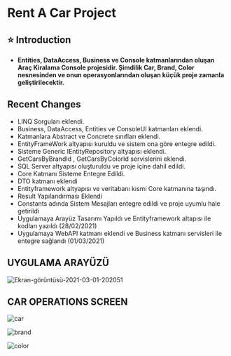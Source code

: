 # Rent A Car Project

## ⭐ Introduction 
- **Entities, DataAccess, Business ve Console katmanlarından oluşan Araç Kiralama Console projesidir. Şimdilik Car, Brand, Color nesnesinden ve onun operasyonlarından oluşan küçük proje zamanla geliştirilecektir.**

## Recent Changes

- LINQ Sorguları eklendi.
- Business, DataAccess, Entities ve ConsoleUI katmanları eklendi.
- Katmanlara Abstract ve Concrete sınıfları eklendi.
- EntityFrameWork altyapısı kuruldu ve sistem ona göre entegre edildi.
- Sisteme Generic IEntityRepository altyapısı eklendi.
- GetCarsByBrandId , GetCarsByColorId servislerini eklendi.
- SQL Server altyapısı oluşturuldu ve proje içine dahil edildi.
- Core Katmanı Sisteme Entegre Edildi.
- DTO katmanı eklendi 
- Entityframework altyapısı ve veritabanı kısmı Core katmanına taşındı.
- Result Yapılandırması Eklendi 
- Constants adında Sistem Mesajları entegre edildi ve proje uyumlu hale getirildi 
- Uygulamaya Arayüz Tasarımı Yapıldı ve Entityframework altapısı ile kodları yazıldı (28/02/2021)
- Uygulamaya WebAPI katmanı eklendi ve Business katmanı servisleri ile entegre sağlandı (01/03/2021)

## UYGULAMA ARAYÜZÜ
![Ekran-görüntüsü-2021-03-01-202051](https://user-images.githubusercontent.com/36954450/109537513-00321300-7ad0-11eb-9118-1b6b7669a53c.jpg)

## CAR OPERATIONS SCREEN
![car](https://user-images.githubusercontent.com/36954450/109537593-19d35a80-7ad0-11eb-84ac-6df0c7f8b405.jpg)

![brand](https://user-images.githubusercontent.com/36954450/109537655-2f488480-7ad0-11eb-8ccd-d7cb4669e117.jpg)

![color](https://user-images.githubusercontent.com/36954450/109537681-38395600-7ad0-11eb-9bc6-99b924c60214.jpg)

